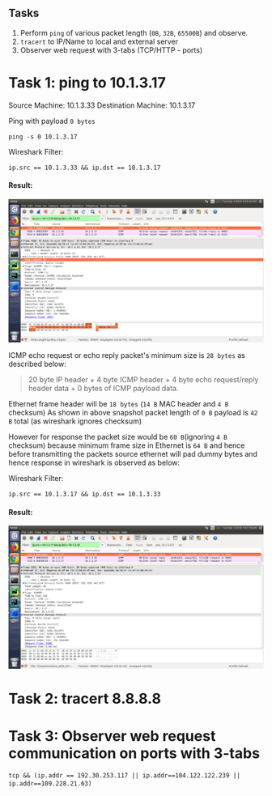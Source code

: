 Tasks
-------
1. Perform `ping` of various packet length (`0B`, `32B`, `65500B`) and observe.
2. `tracert` to IP/Name to local and external server
3. Observer web request with 3-tabs (TCP/HTTP - ports)


Task 1: ping to 10.1.3.17  
=========================
Source Machine: 10.1.3.33
Destination Machine: 10.1.3.17

Ping with payload `0 bytes`

    ping -s 0 10.1.3.17

Wireshark Filter:

    ip.src == 10.1.3.33 && ip.dst == 10.1.3.17

#### Result:
![0 bytes payload](https://raw.githubusercontent.com/gahan9/ACN_lab/master/wireshark_capturing/practical_2/ping_src_dst_0B.png)

ICMP echo request or echo reply packet's minimum size is `28 bytes` as described below:

> 20 byte IP header + 4 byte ICMP header + 4 byte echo request/reply header data + 0 bytes of ICMP payload data.  

Ethernet frame header will be `18 bytes` (`14 B` MAC header and `4 B` checksum)
As shown in above snapshot packet length of `0 B` payload is `42 B` total (as wireshark ignores checksum)

However for response the packet size would be `60 B`(ignoring `4 B` checksum) because minimum frame size in 
Ethernet is `64 B` and hence before transmitting the packets source ethernet will pad dummy bytes and hence response in wireshark is observed as below:

Wireshark Filter:

    ip.src == 10.1.3.17 && ip.dst == 10.1.3.33

#### Result:
![0 bytes payload](https://raw.githubusercontent.com/gahan9/ACN_lab/master/wireshark_capturing/practical_2/ping_dst_src_0B.png) 

Task 2: tracert 8.8.8.8  
=======================


Task 3: Observer web request communication on ports with 3-tabs
===============================================================

    tcp && (ip.addr == 192.30.253.117 || ip.addr==104.122.122.239 || ip.addr==109.228.21.63)